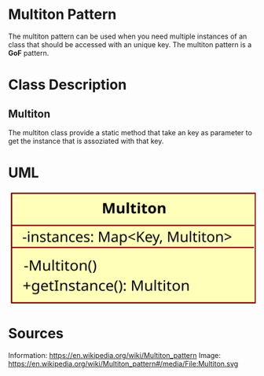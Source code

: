 # Multiton Pattern

The multiton pattern can be used when you need multiple instances of an class
that should be accessed with an unique key.
The multiton pattern is a **GoF** pattern.

# Class Description

## Multiton 

The multiton class provide a static method that take an key as parameter to get
the instance that is assoziated with that key.

# UML

![UML](../../../../../resource/Multiton_UML.png)

# Sources

Information: https://en.wikipedia.org/wiki/Multiton_pattern
Image: https://en.wikipedia.org/wiki/Multiton_pattern#/media/File:Multiton.svg